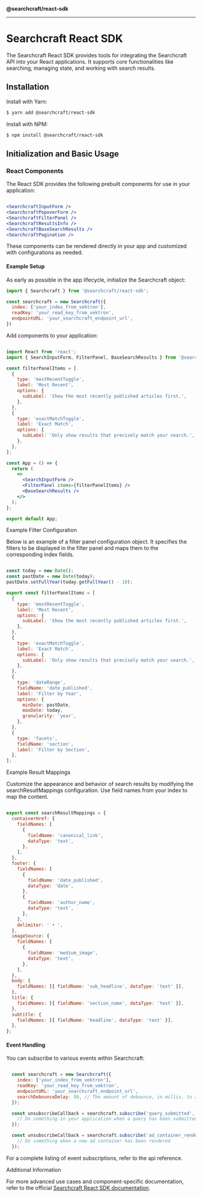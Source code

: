 **@searchcraft/react-sdk**

***

# Searchcraft React SDK

The Searchcraft React SDK provides tools for integrating the Searchcraft API into your React applications. It supports core functionalities like searching, managing state, and working with search results.

## Installation

Install with Yarn:

```bash
$ yarn add @searchcraft/react-sdk
```

Install with NPM:

```bash
$ npm install @searchcraft/react-sdk
```

## Initialization and Basic Usage

### React Components

The React SDK provides the following prebuilt components for use in your application:

```jsx

<SearchcraftInputForm />
<SearchcraftPopoverForm />
<SearchcraftFilterPanel />
<SearchcraftResultsInfo />
<SearchcraftBaseSearchResults />
<SearchcraftPagination />

```

These components can be rendered directly in your app and customized with configurations as needed.

#### Example Setup

As early as possible in the app lifecycle, initialize the Searchcraft object:
```jsx
import { Searchcraft } from '@searchcraft/react-sdk';

const searchcraft = new Searchcraft({
  index: ['your_index_from_vektron'],
  readKey: 'your_read_key_from_vektron',
  endpointURL: 'your_searchcraft_endpoint_url',
})

```

Add components to your application:

```jsx

import React from 'react';
import { SearchInputForm, FilterPanel, BaseSearchResults } from '@searchcraft/react-sdk';

const filterPanelItems = [
  {
    type: 'mostRecentToggle',
    label: 'Most Recent',
    options: {
      subLabel: 'Show the most recently published articles first.',
    },
  },
  {
    type: 'exactMatchToggle',
    label: 'Exact Match',
    options: {
      subLabel: 'Only show results that precisely match your search.',
    },
  },
];

const App = () => {
  return (
    <>
      <SearchInputForm />
      <FilterPanel items={filterPanelItems} />
      <BaseSearchResults />
    </>
  );
};

export default App;

```

Example Filter Configuration

Below is an example of a filter panel configuration object. It specifies the filters to be displayed in the filter panel and maps them to the corresponding index fields.

```jsx

const today = new Date();
const pastDate = new Date(today);
pastDate.setFullYear(today.getFullYear() - 10);

export const filterPanelItems = [
  {
    type: 'mostRecentToggle',
    label: 'Most Recent',
    options: {
      subLabel: 'Show the most recently published articles first.',
    },
  },
  {
    type: 'exactMatchToggle',
    label: 'Exact Match',
    options: {
      subLabel: 'Only show results that precisely match your search.',
    },
  },
  {
    type: 'dateRange',
    fieldName: 'date_published',
    label: 'Filter by Year',
    options: {
      minDate: pastDate,
      maxDate: today,
      granularity: 'year',
    },
  },
  {
    type: 'facets',
    fieldName: 'section',
    label: 'Filter by Section',
  },
];

```

Example Result Mappings

Customize the appearance and behavior of search results by modifying the searchResultMappings configuration. Use field names from your index to map the content.

```jsx

export const searchResultMappings = {
  containerHref: {
    fieldNames: [
      {
        fieldName: 'canonical_link',
        dataType: 'text',
      },
    ],
  },
  footer: {
    fieldNames: [
      {
        fieldName: 'date_published',
        dataType: 'date',
      },
      {
        fieldName: 'author_name',
        dataType: 'text',
      },
    ],
    delimiter: ' • ',
  },
  imageSource: {
    fieldNames: [
      {
        fieldName: 'medium_image',
        dataType: 'text',
      },
    ],
  },
  body: {
    fieldNames: [{ fieldName: 'sub_headline', dataType: 'text' }],
  },
  title: {
    fieldNames: [{ fieldName: 'section_name', dataType: 'text' }],
  },
  subtitle: {
    fieldNames: [{ fieldName: 'headline', dataType: 'text' }],
  },
};

```

#### Event Handling
You can subscribe to various events within Searchcraft:

```jsx

  const searchcraft = new Searchcraft({
    index: ['your_index_from_vektron'],
    readKey: 'your_read_key_from_vektron',
    endpointURL: 'your_searchcraft_endpoint_url',
    searchDebounceDelay: 50, // The amount of debounce, in millis, to add to search requests (optional)
  });

  const unsubscribeCallback = searchcraft.subscribe('query_submitted', (event) => {
    // Do something in your application when a query has been submitted
  });

  const unsubscribeCallback = searchcraft.subscribe('ad_container_rendered', (event) => {
    // Do something when a new ad container has been rendered
  });
```

For a complete listing of event subscriptions, refer to the api reference.

Additional Information

For more advanced use cases and component-specific documentation, refer to the official [Searchcraft React SDK documentation](https://docs.searchcraft.io/).
